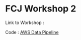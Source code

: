 # FCJ Workshop 2

Link to Workshop : 

Code : [AWS Data Pipeline](https://github.com/Zymeth-PGB/AWS-Data-Pipeline)
